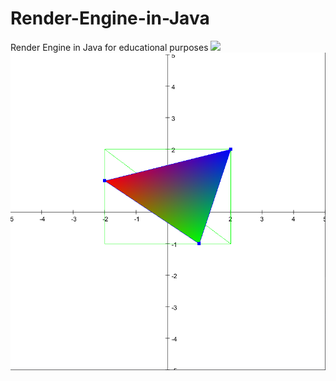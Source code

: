 # Render-Engine-in-Java
Render Engine in Java for educational purposes
![](https://github.com/ElPatriccio/Render-Engine-in-Java/blob/master/readme%20resources/CodeDraw-2023-12-07-20-15-32-Trim.gif)
![](https://github.com/ElPatriccio/Render-Engine-in-Java/blob/master/readme%20resources/barytriangle.png)
